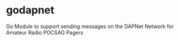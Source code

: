 # godapnet
Go Module to support sending messages on the DAPNet Network for Amateur Radio POCSAG Pagers
